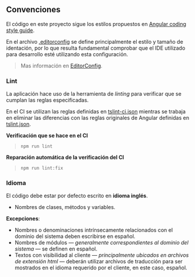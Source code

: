 ## Convenciones

El código en este proyecto sigue los estilos propuestos en [Angular coding style guide](https://angular.io/guide/styleguide).

En el archivo [.editorconfig](./.editorconfig) se define principalmente el estilo y tamaño de identación, por lo que resulta fundamental comprobar que el IDE utilizado para desarrollo esté utilizando esta configuración. 

> Mas información en [EditorConfig](https://editorconfig.org/).

### Lint

La aplicación hace uso de la herramienta de _linting_ para verificar que se cumplan las reglas especificadas.

En el CI se utilizan las reglas definidas en [tslint-ci.json](./tslint-ci.json) mientras se trabaja en eliminar las diferencias con las reglas originales de Angular definidas en [tslint.json](./tslint.json).

**Verificación que se hace en el CI**
> `npm run lint`

**Reparación automática de la verificación del CI**
> `npm run lint:fix`

### Idioma 

El código debe estar por defecto escrito en **idioma inglés**.

- Nombres de clases, métodos y variables.

**Excepciones**:

- Nombres o denominaciones intrínsecamente relacionados con el dominio del sistema deben escribirse en español.
- Nombres de módulos — *generalmente correspondientes al dominio del sistema* — se definen en español.
- Textos con visibilidad al cliente — *principalmente ubicados en archivos de extensión html* — deberán utilizar archivos de traducción para ser mostrados en el idioma requerido por el cliente, en este caso, español.